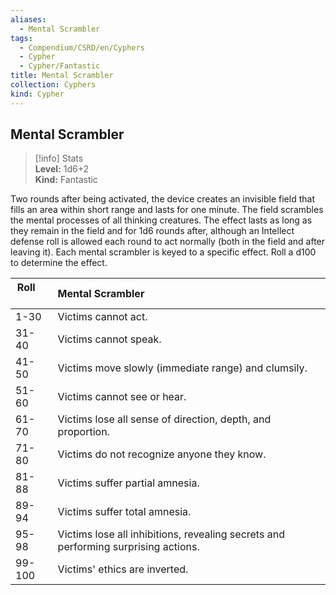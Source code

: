 ```yaml
---
aliases:
  - Mental Scrambler
tags:
  - Compendium/CSRD/en/Cyphers
  - Cypher
  - Cypher/Fantastic
title: Mental Scrambler
collection: Cyphers
kind: Cypher
---
```

## Mental Scrambler  
>[!info] Stats  
> **Level:** 1d6+2  
> **Kind:** Fantastic
  
Two rounds after being activated, the device creates an invisible field that fills an area within short range and lasts for one minute. The field scrambles the mental processes of all thinking creatures. The effect lasts as long as they remain in the field and for 1d6 rounds after, although an Intellect defense roll is allowed each round to act normally (both in the field and after leaving it). Each mental scrambler is keyed to a specific effect. Roll a d100 to determine the effect.  

|  Roll &nbsp; &nbsp; &nbsp; | Mental Scrambler  |  
| ------------- | :----------- |  
| 1-30 | Victims cannot act. |  
| 31-40 | Victims cannot speak. |  
| 41-50 | Victims move slowly (immediate range) and clumsily. |  
| 51-60 | Victims cannot see or hear. |  
| 61-70 | Victims lose all sense of direction, depth, and proportion. |  
| 71-80 | Victims do not recognize anyone they know. |  
| 81-88 | Victims suffer partial amnesia. |  
| 89-94 | Victims suffer total amnesia. |  
| 95-98 | Victims lose all inhibitions, revealing secrets and performing surprising actions. |  
| 99-100 | Victims' ethics are inverted. |